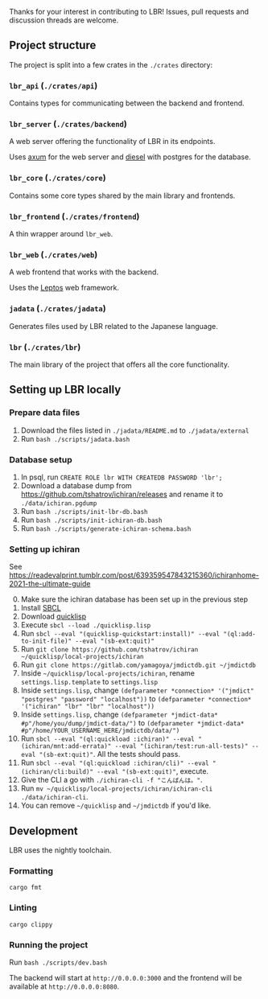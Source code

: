 Thanks for your interest in contributing to LBR! Issues, pull requests and discussion threads are welcome.


## Project structure

The project is split into a few crates in the `./crates` directory:

### `lbr_api` (`./crates/api`)
Contains types for communicating between the backend and frontend.

### `lbr_server` (`./crates/backend`)
A web server offering the functionality of LBR in its endpoints.

Uses [axum](https://docs.rs/axum) for the web server and [diesel](https://docs.rs/diesel) with postgres for the database.

### `lbr_core` (`./crates/core`)
Contains some core types shared by the main library and frontends.

### `lbr_frontend` (`./crates/frontend`)
A thin wrapper around `lbr_web`.

### `lbr_web` (`./crates/web`)
A web frontend that works with the backend.

Uses the [Leptos](https://docs.rs/leptos) web framework.

### `jadata` (`./crates/jadata`)
Generates files used by LBR related to the Japanese language.

### `lbr` (`./crates/lbr`)
The main library of the project that offers all the core functionality.


## Setting up LBR locally

### Prepare data files
1. Download the files listed in `./jadata/README.md` to `./jadata/external`
2. Run `bash ./scripts/jadata.bash`

### Database setup
1. In psql, run `CREATE ROLE lbr WITH CREATEDB PASSWORD 'lbr';`
2. Download a database dump from https://github.com/tshatrov/ichiran/releases and rename it to `./data/ichiran.pgdump`
3. Run `bash ./scripts/init-lbr-db.bash`
4. Run `bash ./scripts/init-ichiran-db.bash`
5. Run `bash ./scripts/generate-ichiran-schema.bash`


### Setting up ichiran
See https://readevalprint.tumblr.com/post/639359547843215360/ichiranhome-2021-the-ultimate-guide

0. Make sure the ichiran database has been set up in the previous step
1. Install [SBCL](http://sbcl.org/)
2. Download [quicklisp](https://www.quicklisp.org/beta/)
3. Execute `sbcl --load ./quicklisp.lisp`
4. Run `sbcl --eval "(quicklisp-quickstart:install)" --eval "(ql:add-to-init-file)" --eval "(sb-ext:quit)"`
5. Run `git clone https://github.com/tshatrov/ichiran ~/quicklisp/local-projects/ichiran`
6. Run `git clone https://gitlab.com/yamagoya/jmdictdb.git ~/jmdictdb`
7. Inside `~/quicklisp/local-projects/ichiran`, rename `settings.lisp.template` to `settings.lisp`
8. Inside `settings.lisp`, change `(defparameter *connection* '("jmdict" "postgres" "password" "localhost"))` to `(defparameter *connection* '("ichiran" "lbr" "lbr" "localhost"))`
9. Inside `settings.lisp`, change `(defparameter *jmdict-data* #p"/home/you/dump/jmdict-data/")` to `(defparameter *jmdict-data* #p"/home/YOUR_USERNAME_HERE/jmdictdb/data/")`
10. Run `sbcl --eval "(ql:quickload :ichiran)" --eval "(ichiran/mnt:add-errata)" --eval "(ichiran/test:run-all-tests)" --eval "(sb-ext:quit)"`. All the tests should pass.
11. Run `sbcl --eval "(ql:quickload :ichiran/cli)" --eval "(ichiran/cli:build)" --eval "(sb-ext:quit)"`, execute.
12. Give the CLI a go with `./ichiran-cli -f "こんばんは。"`.
13. Run `mv ~/quicklisp/local-projects/ichiran/ichiran-cli ./data/ichiran-cli`.
14. You can remove `~/quicklisp` and `~/jmdictdb` if you'd like.


## Development

LBR uses the nightly toolchain.

### Formatting
`cargo fmt`

### Linting
`cargo clippy`

### Running the project
Run `bash ./scripts/dev.bash`

The backend will start at `http://0.0.0.0:3000` and the frontend will be available at `http://0.0.0.0:8080`.
